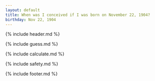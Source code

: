 ```yaml
---
layout: default
title: When was I conceived if I was born on November 22, 1904?
birthday: Nov 22, 1904
---
```


{% include header.md %}

{% include guess.md %}

{% include calculate.md %}

{% include safety.md %}

{% include footer.md %}



